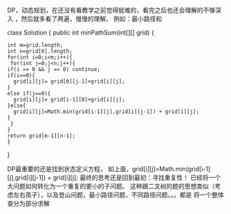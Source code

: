 DP，动态规划，在还没有看教学之前觉得挺难的，看完之后也还会理解的不够深入
，然后就多看了两遍，慢慢的理解。
例如：最小路径和

class Solution {
    public int minPathSum(int[][] grid) {
   
    int m=grid.length;
    int n=grid[0].length;
    for(int i=0;i<m;i++){
     for(int j=0;j<n;j++){
    if(i == 0 && j == 0) continue;
    if(i==0){
      grid[i][j]= grid[0][j-1]+grid[i][j];
    }
    else if(j==0){
      grid[i][j]= grid[i-1][0]+grid[i][j];
    }else{
      grid[i][j]=Math.min(grid[i-1][j],grid[i][j-1]) + grid[i][j];
    }
     }
    }
    return grid[m-1][n-1];
    }
}

DP最重要的还是找到状态定义方程，
如上面，grid[i][j]=Math.min(grid[i-1][j],grid[i][j-1]) + grid[i][j];
最终的思考还是回到最初：寻找重复性！
已经将一个大问题如何转化为一个重复的更小的子问题。
这种跟二叉树的题的思想类似（考虑左右孩子），以及登山问题，最小路径问题，不同路径问题。。。都是
将一个整体查分为部分求解
